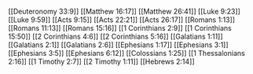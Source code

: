 [[Deuteronomy 33:9]]
[[Matthew 16:17]]
[[Matthew 26:41]]
[[Luke 9:23]]
[[Luke 9:59]]
[[Acts 9:15]]
[[Acts 22:21]]
[[Acts 26:17]]
[[Romans 1:13]]
[[Romans 11:13]]
[[Romans 15:16]]
[[1 Corinthians 2:9]]
[[1 Corinthians 15:50]]
[[2 Corinthians 4:6]]
[[2 Corinthians 5:16]]
[[Galatians 1:11]]
[[Galatians 2:1]]
[[Galatians 2:6]]
[[Ephesians 1:17]]
[[Ephesians 3:1]]
[[Ephesians 3:5]]
[[Ephesians 6:12]]
[[Colossians 1:25]]
[[1 Thessalonians 2:16]]
[[1 Timothy 2:7]]
[[2 Timothy 1:11]]
[[Hebrews 2:14]]
